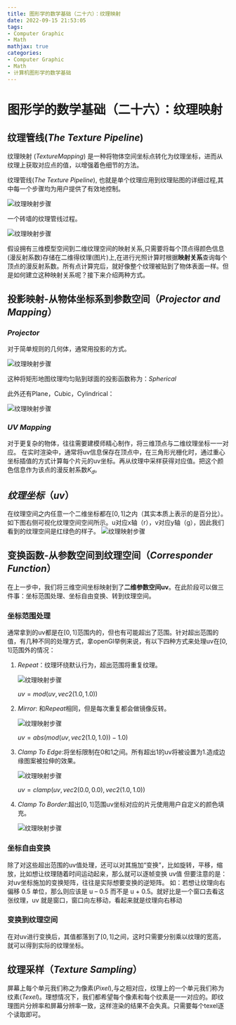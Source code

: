 ```yaml
---
title: 图形学的数学基础（二十六）：纹理映射
date: 2022-09-15 21:53:05
tags:
- Computer Graphic
- Math
mathjax: true
categories:
- Computer Graphic
- Math
- 计算机图形学的数学基础
---
```


# 图形学的数学基础（二十六）：纹理映射

## 纹理管线($The\;Texture\;Pipeline$)

纹理映射 ($Texture Mapping$) 是一种将物体空间坐标点转化为纹理坐标，进而从纹理上获取对应点的值，以增强着色细节的方法。

纹理管线($The\;Texture\;Pipeline$), 也就是单个纹理应用到纹理贴图的详细过程,其中每一个步骤均为用户提供了有效地控制。

![纹理映射步骤](图形学的数学基础（二十六）：纹理映射/1.png)

一个砖墙的纹理管线过程。

![纹理映射步骤](图形学的数学基础（二十六）：纹理映射/9.jpg)

假设拥有三维模型空间到二维纹理空间的映射关系,只需要将每个顶点得颜色信息(漫反射系数)存储在二维得纹理(图片)上,在进行光照计算时根据**映射关系**查询每个顶点的漫反射系数。所有点计算完后，就好像整个纹理被贴到了物体表面一样。但是如何建立这种映射关系呢？接下来介绍两种方式。

## 投影映射-从物体坐标系到参数空间（$Projector\;and\;Mapping$）

### $Projector$
对于简单规则的几何体，通常用投影的方式。

![纹理映射步骤](图形学的数学基础（二十六）：纹理映射/2.jpg)

这种将矩形地图纹理均匀贴到球面的投影函数称为：$Spherical$

此外还有Plane，Cubic，Cylindrical：

![纹理映射步骤](图形学的数学基础（二十六）：纹理映射/3.png)


### $UV\;Mapping$
对于更复杂的物体，往往需要建模师精心制作，将三维顶点与二维纹理坐标一一对应。
在实时渲染中，通常将uv信息保存在顶点中，在三角形光栅化时，通过重心坐标插值的方式计算每个片元的uv坐标。再从纹理中采样获得对应值。把这个颜色信息作为该点的漫反射系数$K_d$。

## $纹理坐标（uv）$
在纹理空间之内任意一个二维坐标都在$[0,1]$之内（其实本质上表示的是百分比）。如下图右侧可视化纹理空间空间所示。u对应x轴（r），v对应y轴（g），因此我们看到的纹理空间是红绿色的样子。
![纹理映射步骤](图形学的数学基础（二十六）：纹理映射/4.jpg)

## 变换函数-从参数空间到纹理空间（$Corresponder\;Function$）

在上一步中，我们将三维空间坐标映射到了**二维参数空间uv**。在此阶段可以做三件事：坐标范围处理、坐标自由变换、转到纹理空间。

### 坐标范围处理
通常拿到的uv都是在$[0, 1]$范围内的，但也有可能超出了范围。针对超出范围的值，有几种不同的处理方式，拿openGl举例来说，有以下四种方式来处理uv在$[0,1]$范围外的情况：

1. $Repeat$：纹理环绕默认行为，超出范围将重复纹理。

    ![纹理映射步骤](图形学的数学基础（二十六）：纹理映射/5.jpg)

    $uv = mod(uv,vec2(1.0, 1.0))$

2. $Mirror$: 和$Repeat$相同，但是每次重复都会做镜像反转。

    ![纹理映射步骤](图形学的数学基础（二十六）：纹理映射/6.jpg)

    $uv = abs(mod(uv,vec2(1.0, 1.0)) - 1.0)$

3. $Clamp\;To\;Edge$:将坐标限制在0和1之间。所有超出1的uv将被设置为1.造成边缘图案被拉伸的效果。
    
    ![纹理映射步骤](图形学的数学基础（二十六）：纹理映射/7.jpg)

    $uv = clamp(uv,vec2(0.0, 0.0), vec2(1.0, 1.0))$

4. $Clamp\;To\;Border$:超出$[0,1]$范围uv坐标对应的片元使用用户自定义的颜色填充。

    ![纹理映射步骤](图形学的数学基础（二十六）：纹理映射/7.jpg)

### 坐标自由变换
除了对这些超出范围的uv值处理，还可以对其施加“变换”，比如旋转，平移，缩放，比如想让纹理随着时间运动起来，那么就可以逐帧变换 uv值
但要注意的是：对uv坐标施加的变换矩阵，往往是实际想要变换的逆矩阵。
如：若想让纹理向右偏移 0.5 单位，那么则应该是 u – 0.5 而不是 u + 0.5。就好比是一个窗口去看这张纹理，uv 就是窗口，窗口向左移动，看起来就是纹理向右移动

### 变换到纹理空间
在对uv进行变换后，其值都落到了$[0, 1]$之间，这时只需要分别乘以纹理的宽高，就可以得到实际的纹理坐标。

## 纹理采样（$Texture\;Sampling$）
屏幕上每个单元我们称之为像素($Pixel$),与之相对应，纹理上的一个单元我们称为纹素($Texel$)。理想情况下，我们都希望每个像素和每个纹素是一一对应的。即纹理图片分辨率和屏幕分辨率一致，这样渲染的结果不会失真。只需要每个texel逐个读取即可。



